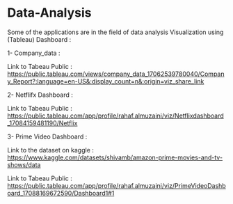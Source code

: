 # Data-Analysis
Some of the applications are in the field of data analysis
Visualization using (Tableau) Dashboard :

1- Company_data :

Link to Tabeau Public : https://public.tableau.com/views/company_data_17062539780040/Company_Report?:language=en-US&:display_count=n&:origin=viz_share_link

2- Netflifx Dashboard :

Link to Tabeau Public : https://public.tableau.com/app/profile/rahaf.almuzaini/viz/Netflixdashboard_17084159481190/Netflix

3- Prime Video Dashboard :

Link to the dataset on kaggle : https://www.kaggle.com/datasets/shivamb/amazon-prime-movies-and-tv-shows/data

Link to Tabeau Public : https://public.tableau.com/app/profile/rahaf.almuzaini/viz/PrimeVideoDashboard_17088169672590/Dashboard1#1
